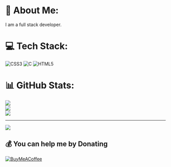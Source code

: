 # 💫 About Me:
I am a full stack developer.


# 💻 Tech Stack:
![CSS3](https://img.shields.io/badge/css3-%231572B6.svg?style=for-the-badge&logo=css3&logoColor=white) ![C](https://img.shields.io/badge/c-%2300599C.svg?style=for-the-badge&logo=c&logoColor=white) ![HTML5](https://img.shields.io/badge/html5-%23E34F26.svg?style=for-the-badge&logo=html5&logoColor=white)
# 📊 GitHub Stats:
![](https://github-readme-stats.vercel.app/api?username=Vidhiagheda1712&theme=dark&hide_border=false&include_all_commits=true&count_private=true)<br/>
![](https://github-readme-streak-stats.herokuapp.com/?user=Vidhiagheda1712&theme=dark&hide_border=false)<br/>
![](https://github-readme-stats.vercel.app/api/top-langs/?username=Vidhiagheda1712&theme=dark&hide_border=false&include_all_commits=true&count_private=true&layout=compact)

---
[![](https://visitcount.itsvg.in/api?id=Vidhiagheda1712&icon=0&color=0)](https://visitcount.itsvg.in)

  ## 💰 You can help me by Donating
  [![BuyMeACoffee](https://img.shields.io/badge/Buy%20Me%20a%20Coffee-ffdd00?style=for-the-badge&logo=buy-me-a-coffee&logoColor=black)](https://buymeacoffee.com/VIDHI) 

  
<!-- Proudly created with GPRM ( https://gprm.itsvg.in ) -->
